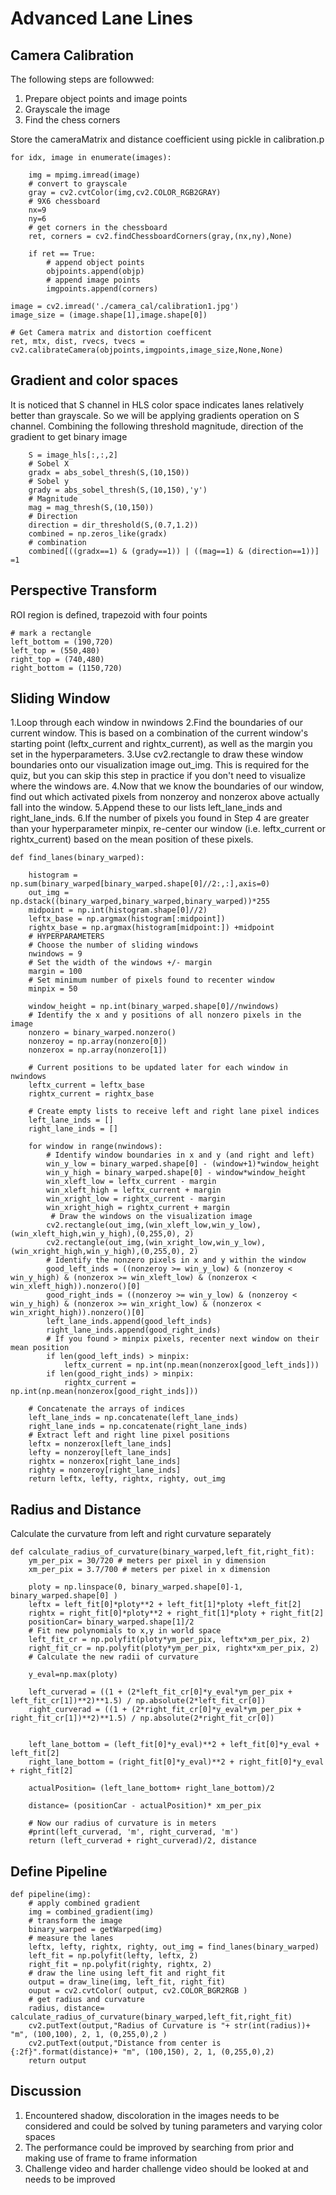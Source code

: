 # Advanced Lane Lines

## Camera Calibration
The following steps are followwed:
1. Prepare object points and image points
2. Grayscale the image
3. Find the chess corners

Store the cameraMatrix and distance coefficient using pickle in calibration.p

```
for idx, image in enumerate(images):
    
    img = mpimg.imread(image)
    # convert to grayscale
    gray = cv2.cvtColor(img,cv2.COLOR_RGB2GRAY)
    # 9X6 chessboard
    nx=9
    ny=6
    # get corners in the chessboard
    ret, corners = cv2.findChessboardCorners(gray,(nx,ny),None)
    
    if ret == True:
        # append object points 
        objpoints.append(objp)
        # append image points
        imgpoints.append(corners)

image = cv2.imread('./camera_cal/calibration1.jpg')
image_size = (image.shape[1],image.shape[0])

# Get Camera matrix and distortion coefficent
ret, mtx, dist, rvecs, tvecs = cv2.calibrateCamera(objpoints,imgpoints,image_size,None,None)
```

## Gradient and color spaces
It is noticed that S channel in HLS color space indicates lanes relatively better than grayscale. So we will be applying gradients operation on S channel.
Combining the following threshold magnitude, direction of the gradient to get binary image
```
    S = image_hls[:,:,2]
    # Sobel X
    gradx = abs_sobel_thresh(S,(10,150))
    # Sobel y
    grady = abs_sobel_thresh(S,(10,150),'y')
    # Magnitude
    mag = mag_thresh(S,(10,150))
    # Direction
    direction = dir_threshold(S,(0.7,1.2))
    combined = np.zeros_like(gradx)
    # combination
    combined[((gradx==1) & (grady==1)) | ((mag==1) & (direction==1))] =1
```
## Perspective Transform
ROI region is defined, trapezoid with four points
```
# mark a rectangle
left_bottom = (190,720)
left_top = (550,480)
right_top = (740,480)
right_bottom = (1150,720)
```
## Sliding Window
1.Loop through each window in nwindows
2.Find the boundaries of our current window. This is based on a combination of the current window's starting point (leftx_current and rightx_current), as well as the margin you set in the hyperparameters.
3.Use cv2.rectangle to draw these window boundaries onto our visualization image out_img. This is required for the quiz, but you can skip this step in practice if you don't need to visualize where the windows are.
4.Now that we know the boundaries of our window, find out which activated pixels from nonzeroy and nonzerox above actually fall into the window.
5.Append these to our lists left_lane_inds and right_lane_inds.
6.If the number of pixels you found in Step 4 are greater than your hyperparameter minpix, re-center our window (i.e. leftx_current or rightx_current) based on the mean position of these pixels.
```
def find_lanes(binary_warped):
    
    histogram = np.sum(binary_warped[binary_warped.shape[0]//2:,:],axis=0)
    out_img = np.dstack((binary_warped,binary_warped,binary_warped))*255
    midpoint = np.int(histogram.shape[0]//2)
    leftx_base = np.argmax(histogram[:midpoint])
    rightx_base = np.argmax(histogram[midpoint:]) +midpoint
    # HYPERPARAMETERS
    # Choose the number of sliding windows
    nwindows = 9
    # Set the width of the windows +/- margin
    margin = 100
    # Set minimum number of pixels found to recenter window
    minpix = 50
    
    window_height = np.int(binary_warped.shape[0]//nwindows)
    # Identify the x and y positions of all nonzero pixels in the image
    nonzero = binary_warped.nonzero()
    nonzeroy = np.array(nonzero[0])
    nonzerox = np.array(nonzero[1])
    
    # Current positions to be updated later for each window in nwindows
    leftx_current = leftx_base
    rightx_current = rightx_base

    # Create empty lists to receive left and right lane pixel indices
    left_lane_inds = []
    right_lane_inds = []
    
    for window in range(nwindows):
        # Identify window boundaries in x and y (and right and left)
        win_y_low = binary_warped.shape[0] - (window+1)*window_height
        win_y_high = binary_warped.shape[0] - window*window_height
        win_xleft_low = leftx_current - margin
        win_xleft_high = leftx_current + margin
        win_xright_low = rightx_current - margin
        win_xright_high = rightx_current + margin
         # Draw the windows on the visualization image
        cv2.rectangle(out_img,(win_xleft_low,win_y_low),(win_xleft_high,win_y_high),(0,255,0), 2) 
        cv2.rectangle(out_img,(win_xright_low,win_y_low),(win_xright_high,win_y_high),(0,255,0), 2)
        # Identify the nonzero pixels in x and y within the window
        good_left_inds = ((nonzeroy >= win_y_low) & (nonzeroy < win_y_high) & (nonzerox >= win_xleft_low) & (nonzerox < win_xleft_high)).nonzero()[0]
        good_right_inds = ((nonzeroy >= win_y_low) & (nonzeroy < win_y_high) & (nonzerox >= win_xright_low) & (nonzerox < win_xright_high)).nonzero()[0]
        left_lane_inds.append(good_left_inds)
        right_lane_inds.append(good_right_inds)
        # If you found > minpix pixels, recenter next window on their mean position
        if len(good_left_inds) > minpix:
            leftx_current = np.int(np.mean(nonzerox[good_left_inds]))
        if len(good_right_inds) > minpix:        
            rightx_current = np.int(np.mean(nonzerox[good_right_inds]))
        
    # Concatenate the arrays of indices
    left_lane_inds = np.concatenate(left_lane_inds)
    right_lane_inds = np.concatenate(right_lane_inds)
    # Extract left and right line pixel positions
    leftx = nonzerox[left_lane_inds]
    lefty = nonzeroy[left_lane_inds] 
    rightx = nonzerox[right_lane_inds]
    righty = nonzeroy[right_lane_inds]
    return leftx, lefty, rightx, righty, out_img
```

## Radius and Distance
Calculate the curvature from left and right curvature separately
```
def calculate_radius_of_curvature(binary_warped,left_fit,right_fit):
    ym_per_pix = 30/720 # meters per pixel in y dimension
    xm_per_pix = 3.7/700 # meters per pixel in x dimension
    
    ploty = np.linspace(0, binary_warped.shape[0]-1, binary_warped.shape[0] )
    leftx = left_fit[0]*ploty**2 + left_fit[1]*ploty +left_fit[2]
    rightx = right_fit[0]*ploty**2 + right_fit[1]*ploty + right_fit[2]
    positionCar= binary_warped.shape[1]/2
    # Fit new polynomials to x,y in world space
    left_fit_cr = np.polyfit(ploty*ym_per_pix, leftx*xm_per_pix, 2)
    right_fit_cr = np.polyfit(ploty*ym_per_pix, rightx*xm_per_pix, 2)
    # Calculate the new radii of curvature
    
    y_eval=np.max(ploty)
    
    left_curverad = ((1 + (2*left_fit_cr[0]*y_eval*ym_per_pix + left_fit_cr[1])**2)**1.5) / np.absolute(2*left_fit_cr[0])
    right_curverad = ((1 + (2*right_fit_cr[0]*y_eval*ym_per_pix + right_fit_cr[1])**2)**1.5) / np.absolute(2*right_fit_cr[0])
    
    
    left_lane_bottom = (left_fit[0]*y_eval)**2 + left_fit[0]*y_eval + left_fit[2]
    right_lane_bottom = (right_fit[0]*y_eval)**2 + right_fit[0]*y_eval + right_fit[2]
    
    actualPosition= (left_lane_bottom+ right_lane_bottom)/2
    
    distance= (positionCar - actualPosition)* xm_per_pix
    
    # Now our radius of curvature is in meters
    #print(left_curverad, 'm', right_curverad, 'm')
    return (left_curverad + right_curverad)/2, distance
```

## Define Pipeline
```
def pipeline(img):
    # apply combined gradient
    img = combined_gradient(img)
    # transform the image
    binary_warped = getWarped(img)
    # measure the lanes
    leftx, lefty, rightx, righty, out_img = find_lanes(binary_warped)
    left_fit = np.polyfit(lefty, leftx, 2)
    right_fit = np.polyfit(righty, rightx, 2)
    # draw the line using left_fit and right_fit
    output = draw_line(img, left_fit, right_fit)
    ouput = cv2.cvtColor( output, cv2.COLOR_BGR2RGB )
    # get radius and curvature 
    radius, distance= calculate_radius_of_curvature(binary_warped,left_fit,right_fit)
    cv2.putText(output,"Radius of Curvature is "+ str(int(radius))+ "m", (100,100), 2, 1, (0,255,0),2 )
    cv2.putText(output,"Distance from center is {:2f}".format(distance)+ "m", (100,150), 2, 1, (0,255,0),2)
    return output
```

## Discussion

1. Encountered shadow, discoloration in the images needs to be considered and could be solved by tuning parameters and varying color spaces
2. The performance could be improved by searching from prior and making use of frame to frame information
3. Challenge video and harder challenge video should be looked at and needs to be improved
